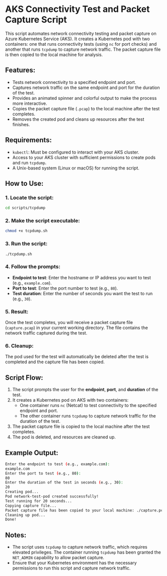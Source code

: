 # AKS Connectivity Test and Packet Capture Script

This script automates network connectivity testing and packet capture on Azure Kubernetes Service (AKS). It creates a Kubernetes pod with two containers: one that runs connectivity tests (using `nc` for port checks) and another that runs `tcpdump` to capture network traffic. The packet capture file is then copied to the local machine for analysis.

## Features:
- Tests network connectivity to a specified endpoint and port.
- Captures network traffic on the same endpoint and port for the duration of the test.
- Provides an animated spinner and colorful output to make the process more interactive.
- Copies the packet capture file (`.pcap`) to the local machine after the test completes.
- Removes the created pod and cleans up resources after the test finishes.

## Requirements:
- `kubectl`: Must be configured to interact with your AKS cluster.
- Access to your AKS cluster with sufficient permissions to create pods and run `tcpdump`.
- A Unix-based system (Linux or macOS) for running the script.

## How to Use:

### 1. Locate the script:
```bash
cd scripts/tcpdump
```

### 2. Make the script executable:
```bash
chmod +x tcpdump.sh
```

### 3. Run the script:
```bash
./tcpdump.sh
```

### 4. Follow the prompts:
- **Endpoint to test**: Enter the hostname or IP address you want to test (e.g., `example.com`).
- **Port to test**: Enter the port number to test (e.g., `80`).
- **Test duration**: Enter the number of seconds you want the test to run (e.g., `30`).

### 5. Result:
Once the test completes, you will receive a packet capture file (`capture.pcap`) in your current working directory. The file contains the network traffic captured during the test.

### 6. Cleanup:
The pod used for the test will automatically be deleted after the test is completed and the capture file has been copied.

## Script Flow:
1. The script prompts the user for the **endpoint**, **port**, and **duration** of the test.
2. It creates a Kubernetes pod on AKS with two containers:
   - One container runs `nc` (Netcat) to test connectivity to the specified endpoint and port.
   - The other container runs `tcpdump` to capture network traffic for the duration of the test.
3. The packet capture file is copied to the local machine after the test completes.
4. The pod is deleted, and resources are cleaned up.

## Example Output:
```bash
Enter the endpoint to test (e.g., example.com):
example.com
Enter the port to test (e.g., 80):
80
Enter the duration of the test in seconds (e.g., 30):
20
Creating pod...
Pod network-test-pod created successfully!
Test running for 20 seconds...
Copying capture file...
Packet capture file has been copied to your local machine: ./capture.pcap
Cleaning up pod...
Done!
```

## Notes:
- The script uses `tcpdump` to capture network traffic, which requires elevated privileges. The container running `tcpdump` has been granted the `NET_ADMIN` capability to allow packet capture.
- Ensure that your Kubernetes environment has the necessary permissions to run this script and capture network traffic.